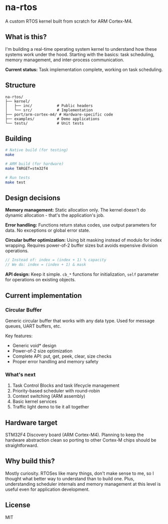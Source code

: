 # na-rtos

A custom RTOS kernel built from scratch for ARM Cortex-M4.

## What is this?

I'm building a real-time operating system kernel to understand how these systems work under the hood. Starting with the basics: task scheduling, memory management, and inter-process communication.

**Current status:** Task implementation complete, working on task scheduling.

## Structure

```
na-rtos/
├── kernel/
│   ├── inc/           # Public headers
│   └── src/           # Implementation
├── port/arm-cortex-m4/ # Hardware-specific code
├── examples/          # Demo applications
└── tests/             # Unit tests
```

## Building

```bash
# Native build (for testing)
make

# ARM build (for hardware)
make TARGET=stm32f4

# Run tests
make test
```

## Design decisions

**Memory management:** Static allocation only. The kernel doesn't do dynamic allocation - that's the application's job.

**Error handling:** Functions return status codes, use output parameters for data. No exceptions or global error state.

**Circular buffer optimization:** Using bit masking instead of modulo for index wrapping. Requires power-of-2 buffer sizes but avoids expensive division operations.

```c
// Instead of: index = (index + 1) % capacity
// We do: index = (index + 1) & mask
```

**API design:** Keep it simple. `cb_*` functions for initialization, `self` parameter for operations on existing objects.

## Current implementation

### Circular Buffer
Generic circular buffer that works with any data type. Used for message queues, UART buffers, etc.

Key features:
- Generic void* design
- Power-of-2 size optimization
- Complete API: put, get, peek, clear, size checks
- Proper error handling and memory safety

### What's next
1. Task Control Blocks and task lifecycle management
2. Priority-based scheduler with round-robin
3. Context switching (ARM assembly)
4. Basic kernel services
5. Traffic light demo to tie it all together

## Hardware target

STM32F4 Discovery board (ARM Cortex-M4). Planning to keep the hardware abstraction clean so porting to other Cortex-M chips should be straightforward.

## Why build this?

Mostly curiosity. RTOSes like many things, don't make sense to me, so I thought what better way to understand than to build one.
Plus, understanding scheduler internals and memory management at this level is useful even for application development.

## License

MIT

